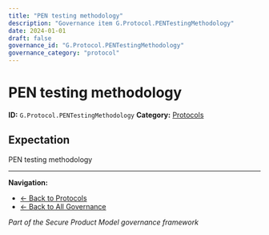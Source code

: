 ```yaml
---
title: "PEN testing methodology"
description: "Governance item G.Protocol.PENTestingMethodology"
date: 2024-01-01
draft: false
governance_id: "G.Protocol.PENTestingMethodology"
governance_category: "protocol"
---
```


# PEN testing methodology

**ID:** `G.Protocol.PENTestingMethodology`
**Category:** [Protocols](../)

## Expectation

PEN testing methodology


---

**Navigation:**
- [← Back to Protocols](../)
- [← Back to All Governance](/governance/)

*Part of the Secure Product Model governance framework*
